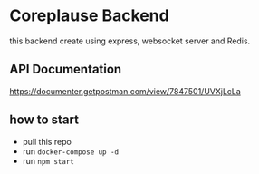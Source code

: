 # Coreplause Backend

this backend create using express, websocket server and Redis.

##  API Documentation
https://documenter.getpostman.com/view/7847501/UVXjLcLa

## how to start
- pull this repo
- run `docker-compose up -d` 
- run `npm start`